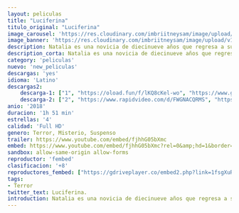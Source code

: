 ```yaml
---
layout: peliculas
title: "Luciferina"
titulo_original: "Luciferina"
image_carousel: 'https://res.cloudinary.com/imbriitneysam/image/upload/v1542396040/luciferina-min.jpg'
image_banner: 'https://res.cloudinary.com/imbriitneysam/image/upload/v1542396040/luciferina-banner-min.jpg'
description: Natalia es una novicia de diecinueve años que regresa a su casa a regañadientes para despedirse de su padre moribundo. Sin embargo, cuando se encuentra con su hermana y sus amigas, decide viajar por la jungla en busca de una planta mística.
description_corta: Natalia es una novicia de diecinueve años que regresa a su casa a regañadientes para despedirse de su padre moribundo. Sin embargo, cuando se encuentra con su hermana y sus amigas, decide viajar por la jungla en busca de una planta mística.
category: 'peliculas'
nuevo: 'new_peliculas'
descargas: 'yes'
idioma: 'Latino'
descargas2:
    descarga-1: ["1", "https://oload.fun/f/lKQ8cKel-wo", "https://www.google.com/s2/favicons?domain=openload.co","OpenLoad","https://res.cloudinary.com/imbriitneysam/image/upload/v1541473684/mexico.png", "Latino", "Full HD"]
    descarga-2: ["2", "https://www.rapidvideo.com/d/FWGNACQRMS", "https://www.google.com/s2/favicons?domain=www.rapidvideo.com","RapidVideo","https://res.cloudinary.com/imbriitneysam/image/upload/v1541473684/mexico.png", "Latino", "Full HD"]
anio: '2018'
duracion: '1h 51 min'
estrellas: '4'
calidad: 'Full HD'
genero: Terror, Misterio, Suspenso
trailer: https://www.youtube.com/embed/fjhhG05bXmc
embed: https://www.youtube.com/embed/fjhhG05bXmc?rel=0&amp;hd=1&border=0&wmode=opaque&enablejsapi=1&modestbranding=1&controls=1&showinfo=1
sandbox: allow-same-origin allow-forms
reproductor: 'fembed'
clasificacion: '+8'
reproductores_fembed: ["https://gdriveplayer.co/embed2.php?link=1fsgXuR0Jt%252Ft1LmPZdgR0QkZqGQ014ohPZqjyIzryIeOQg8Eap%252BgjZVusiQn2MrVlO8dME8xcnmHE3GuxzyKntoL0eBL3OTjbnPyi2nf6f14vN4AWxDvkNfpH8O3oU7jgVeAniOBX0p1hLWWKN9JOpSCR0orhcAN84dXhMoHb0vAsNf0cdMJuNPjoT6lS2T45BbQkm35%252BmKs3kz2dSqOzCTbr%252FYWTttaJS2JSpS8jCjLggu%252B4pX6TdRYtXZdwTFrOSC2C6hFv9NjIGTIAxTwR8PPWPnhff32THV36dH4cHiTOBb7biqeoJ25l1jvwNC1WhRl7tELzyvRiejETIdk5%252BiBCIlzTg%252BLMtxl79FKn9Eg%253D%253D","Latino","https://feurl.com/v/7yowp74xxvj","Latino","https://feurl.com/v/1l96yew0lv5","Latino","https://myurlshort.live/v/ej1w8s-q7nlg0je","Latino","https://mstream.space/7zh4j4fq2f4s","Latino"]
tags:
- Terror
twitter_text: Luciferina.
introduction: Natalia es una novicia de diecinueve años que regresa a su casa a regañadientes para despedirse de su padre moribundo. Sin embargo, cuando se encuentra con su hermana y sus amigas, decide viajar por la jungla en busca de una planta mística.
---
```












